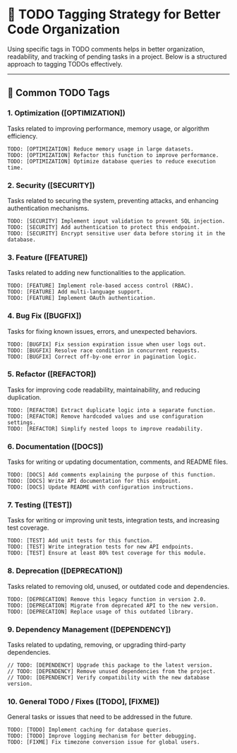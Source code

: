 # 🚀 TODO Tagging Strategy for Better Code Organization

Using specific tags in TODO comments helps in better organization, readability, and tracking of pending tasks in a
project. Below is a structured approach to tagging TODOs effectively.

---

## 📌 Common TODO Tags

### 1. Optimization ([OPTIMIZATION])

Tasks related to improving performance, memory usage, or algorithm efficiency.

```
TODO: [OPTIMIZATION] Reduce memory usage in large datasets.
TODO: [OPTIMIZATION] Refactor this function to improve performance.
TODO: [OPTIMIZATION] Optimize database queries to reduce execution time.
```

### 2. Security ([SECURITY])

Tasks related to securing the system, preventing attacks, and enhancing authentication mechanisms.

```
TODO: [SECURITY] Implement input validation to prevent SQL injection.
TODO: [SECURITY] Add authentication to protect this endpoint.
TODO: [SECURITY] Encrypt sensitive user data before storing it in the database.
```

### 3. Feature ([FEATURE])

Tasks related to adding new functionalities to the application.

```
TODO: [FEATURE] Implement role-based access control (RBAC).
TODO: [FEATURE] Add multi-language support.
TODO: [FEATURE] Implement OAuth authentication.
```

### 4. Bug Fix ([BUGFIX])

Tasks for fixing known issues, errors, and unexpected behaviors.

```
TODO: [BUGFIX] Fix session expiration issue when user logs out.
TODO: [BUGFIX] Resolve race condition in concurrent requests.
TODO: [BUGFIX] Correct off-by-one error in pagination logic.
```

### 5. Refactor ([REFACTOR])

Tasks for improving code readability, maintainability, and reducing duplication.

```
TODO: [REFACTOR] Extract duplicate logic into a separate function.
TODO: [REFACTOR] Remove hardcoded values and use configuration settings.
TODO: [REFACTOR] Simplify nested loops to improve readability.
```

### 6. Documentation ([DOCS])

Tasks for writing or updating documentation, comments, and README files.

```
TODO: [DOCS] Add comments explaining the purpose of this function.
TODO: [DOCS] Write API documentation for this endpoint.
TODO: [DOCS] Update README with configuration instructions.
```

### 7. Testing ([TEST])

Tasks for writing or improving unit tests, integration tests, and increasing test coverage.

```
TODO: [TEST] Add unit tests for this function.
TODO: [TEST] Write integration tests for new API endpoints.
TODO: [TEST] Ensure at least 80% test coverage for this module.
```

### 8. Deprecation ([DEPRECATION])

Tasks related to removing old, unused, or outdated code and dependencies.

```
TODO: [DEPRECATION] Remove this legacy function in version 2.0.
TODO: [DEPRECATION] Migrate from deprecated API to the new version.
TODO: [DEPRECATION] Replace usage of this outdated library.
```

### 9. Dependency Management ([DEPENDENCY])

Tasks related to updating, removing, or upgrading third-party dependencies.

```
// TODO: [DEPENDENCY] Upgrade this package to the latest version.
// TODO: [DEPENDENCY] Remove unused dependencies from the project.
// TODO: [DEPENDENCY] Verify compatibility with the new database version.
```

### 10. General TODO / Fixes ([TODO], [FIXME])

General tasks or issues that need to be addressed in the future.

```
TODO: [TODO] Implement caching for database queries.
TODO: [TODO] Improve logging mechanism for better debugging.
TODO: [FIXME] Fix timezone conversion issue for global users.
```


